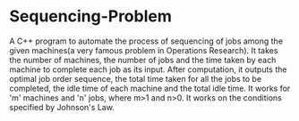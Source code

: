 # Sequencing-Problem
A C++ program to automate the process of sequencing of jobs among the given machines(a very famous problem in Operations Research). It takes the number of machines, the number of jobs and the time taken by each machine to complete each job as its input. After computation, it outputs the optimal job order sequence, the total time taken for all the jobs to be completed, the idle time of each machine and the total idle time. It works for 'm' machines and 'n' jobs, where m>1 and n>0. It works on the conditions specified by Johnson's  Law.
